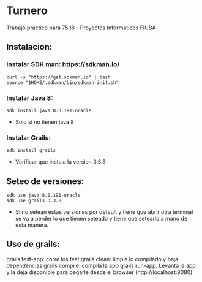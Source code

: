 # Turnero
Trabajo practico para 75.18 - Proyectos Informáticos FIUBA

## Instalacion:

### Instalar SDK man: https://sdkman.io/
	curl -s "https://get.sdkman.io" | bash
	source "$HOME/.sdkman/bin/sdkman-init.sh"
	
### Instalar Java 8:
	sdk install java 8.0.191-oracle
* Solo si no tienen java 8


### Instalar Grails:
	sdk install grails
* Verificar que instala la version 3.3.8

## Seteo de versiones:
	sdk use java 8.0.191-oracle
	sdk use grails 3.3.8
	
* Si no setean estas versiones por default y tiene que abrir otra terminal se va a perder lo que tienen seteado y tiene que setearlo a mano de esta manera.

## Uso de grails:
grails test-app: corre los test
grails clean: limpia lo compilado y baja dependencias
grails compile: compila la app
grails run-app: Levanta la app y la deja disponible para pegarle desde el browser (http://localhost:8080)

